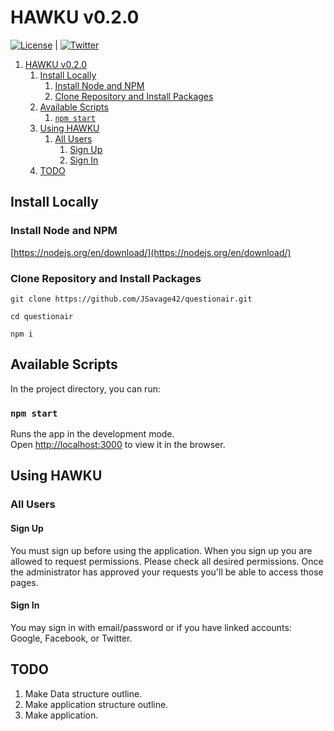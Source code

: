 # HAWKU v0.2.0

[![License](https://badgen.net/license/MIT/blue)](https://github.com/jsavage42/hawkufire/blob/master/LICENSE) | 
[![Twitter](https://badgen.net/twitter/follow/dadsavage42)](https://twitter.com/dadsavage42)

1. [HAWKU v0.2.0](#hawku-v020)
   1. [Install Locally](#install-locally)
      1. [Install Node and NPM](#install-node-and-npm)
      2. [Clone Repository and Install Packages](#clone-repository-and-install-packages)
   2. [Available Scripts](#available-scripts)
      1. [`npm start`](#npm-start)
   3. [Using HAWKU](#using-hawku)
      1. [All Users](#all-users)
         1. [Sign Up](#sign-up)
         2. [Sign In](#sign-in)
   4. [TODO](#todo)

## Install Locally

### Install Node and NPM

[https://nodejs.org/en/download/](https://nodejs.org/en/download/)

### Clone Repository and Install Packages

`git clone https://github.com/JSavage42/questionair.git`

`cd questionair`

`npm i`

## Available Scripts

In the project directory, you can run:

### `npm start`

Runs the app in the development mode.<br>
Open [http://localhost:3000](http://localhost:3000) to view it in the browser.

## Using HAWKU

### All Users

#### Sign Up

You must sign up before using the application. When you sign up you are allowed to request permissions. Please check all desired permissions. Once the administrator has approved your requests you'll be able to access those pages.

#### Sign In

You may sign in with email/password or if you have linked accounts: Google, Facebook, or Twitter.

## TODO

1. Make Data structure outline.
2. Make application structure outline.
3. Make application.
